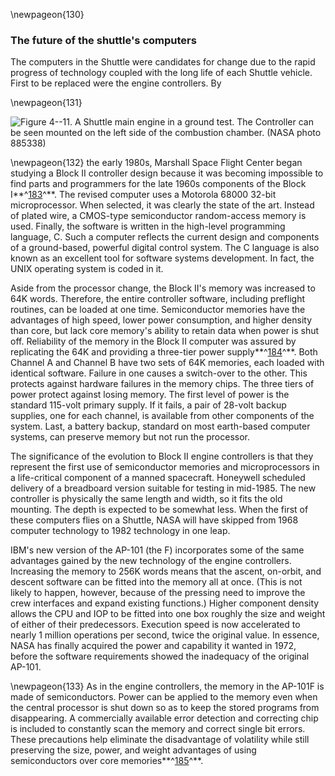 \newpageon{130}

### The future of the shuttle's computers

The computers in the Shuttle were candidates for change due
to the rapid progress of technology coupled with the long life of each
Shuttle vehicle. First to be replaced were the engine controllers.
By

\newpageon{131}

![**Figure 4--11**. A Shuttle main engine in a ground test. The Controller
can be seen mounted on the left side of the combustion chamber. (NASA
photo 885338)](images/p131.jpg)

\newpageon{132} the early 1980s, Marshall Space Flight Center began
studying a Block II controller design because it was becoming impossible
to find parts and programmers for the late 1960s components of the Block
I**^[183](Source4.html)^**. The revised computer uses a Motorola 68000
32-bit microprocessor. When selected, it was clearly the state of the
art. Instead of plated wire, a CMOS-type semiconductor random-access
memory is used. Finally, the software is written in the high-level
programming language, C. Such a computer reflects the current design and
components of a ground-based, powerful digital control system. The C
language is also known as an excellent tool for software systems
development. In fact, the UNIX operating system is coded in it.

Aside from the processor change, the Block II's memory was increased to
64K words. Therefore, the entire controller software, including
preflight routines, can be loaded at one time. Semiconductor memories
have the advantages of high speed, lower power consumption, and higher
density than core, but lack core memory's ability to retain data when
power is shut off. Reliability of the memory in the Block II computer
was assured by replicating the 64K and providing a three-tier power
supply**^[184](Source4.html)^**. Both Channel A and Channel B have two
sets of 64K memories, each loaded with identical software. Failure in
one causes a switch-over to the other. This protects against hardware
failures in the memory chips. The three tiers of power protect against
losing memory. The first level of power is the standard 115-volt primary
supply. If it fails, a pair of 28-volt backup supplies, one for each
channel, is available from other components of the system. Last, a
battery backup, standard on most earth-based computer systems, can
preserve memory but not run the processor.

The significance of the evolution to Block II engine controllers is that
they represent the first use of semiconductor memories and
microprocessors in a life-critical component of a manned spacecraft.
Honeywell scheduled delivery of a breadboard version suitable for
testing in mid-1985. The new controller is physically the same length
and width, so it fits the old mounting. The depth is expected to be
somewhat less. When the first of these computers flies on a Shuttle,
NASA will have skipped from 1968 computer technology to 1982 technology
in one leap.

IBM's new version of the AP-101 (the F) incorporates some of the same
advantages gained by the new technology of the engine controllers.
Increasing the memory to 256K words means that the ascent, on-orbit, and
descent software can be fitted into the memory all at once. (This is not
likely to happen, however, because of the pressing need to improve the
crew interfaces and expand existing functions.) Higher component density
allows the CPU and IOP to be fitted into one box roughly the size and
weight of either of their predecessors. Execution speed is now
accelerated to nearly 1 million operations per second, twice the
original value. In essence, NASA has finally acquired the power and
capability it wanted in 1972, before the software requirements showed
the inadequacy of the original AP-101.

\newpageon{133} As in the engine controllers, the memory in the AP-101F is
made of semiconductors. Power can be applied to the memory even when the
central processor is shut down so as to keep the stored programs from
disappearing. A commercially available error detection and correcting
chip is included to constantly scan the memory and correct single bit
errors. These precautions help eliminate the disadvantage of volatility
while still preserving the size, power, and weight advantages of using
semiconductors over core memories**^[185](Source4.html)^**.
